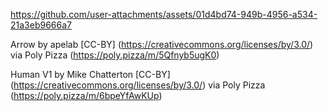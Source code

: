 

https://github.com/user-attachments/assets/01d4bd74-949b-4956-a534-21a3eb9666a7

Arrow by apelab [CC-BY] (https://creativecommons.org/licenses/by/3.0/) via Poly Pizza (https://poly.pizza/m/5Qfnyb5ugK0)

Human V1 by Mike Chatterton [CC-BY] (https://creativecommons.org/licenses/by/3.0/) via Poly Pizza (https://poly.pizza/m/6bpeYfAwKUp)